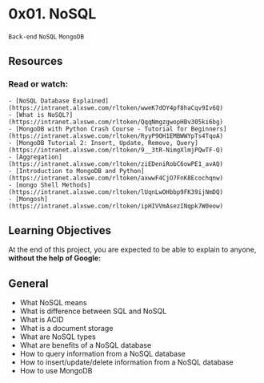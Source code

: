 # 0x01. NoSQL
`Back-end` `NoSQL` `MongoDB`


## Resources
### Read or watch:
    - [NoSQL Database Explained](https://intranet.alxswe.com/rltoken/wweK7dOY4pf8haCqv9Iv6Q)
    - [What is NoSQL?](https://intranet.alxswe.com/rltoken/QqqNmgzgwopHBv305ki6bg)
    - [MongoDB with Python Crash Course - Tutorial for Beginners](https://intranet.alxswe.com/rltoken/RyyP9OH1EMBWWYpTs4TqoA)
    - [MongoDB Tutorial 2: Insert, Update, Remove, Query](https://intranet.alxswe.com/rltoken/9__3tR-NimgXlmjPQwTF-Q)
    - [Aggregation](https://intranet.alxswe.com/rltoken/ziEDeniRobC6owPE1_avAQ)
    - [Introduction to MongoDB and Python](https://intranet.alxswe.com/rltoken/axwwF4CjO7FnK8Ecochqnw)
    - [mongo Shell Methods](https://intranet.alxswe.com/rltoken/lUqnLwOHbbp9FK39ijNmDQ)
    - [Mongosh](https://intranet.alxswe.com/rltoken/ipHIVVmAsezINqpk7W0eow)


## Learning Objectives

At the end of this project, you are expected to be able to explain to anyone, **without the help of Google:**


## General
- What NoSQL means
- What is difference between SQL and NoSQL
- What is ACID
- What is a document storage
- What are NoSQL types
- What are benefits of a NoSQL database
- How to query information from a NoSQL database
- How to insert/update/delete information from a NoSQL database
- How to use MongoDB